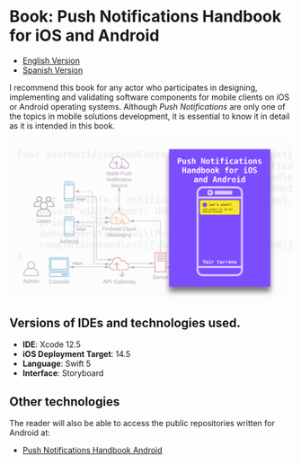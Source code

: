 # Book: Push Notifications Handbook for iOS and Android

- [English Version](https://leanpub.com/push-notifications-ios-android)
- [Spanish Version](https://leanpub.com/push-notifications-ios-android-spanish)

I recommend this book for any actor who participates in designing, implementing and validating software components for mobile clients on iOS or Android operating systems. Although *Push Notifications* are only one of the topics in mobile solutions development, it is essential to know it in detail as it is intended in this book.

![Push Notifications Handbook for iOS and Android](https://github.com/yaircarreno/Push-Notifications-Handbook-iOS/blob/main/screenshot/posts-cover.png)

## Versions of IDEs and technologies used.

- **IDE**: Xcode 12.5
- **iOS Deployment Target**: 14.5
- **Language**: Swift 5
- **Interface**: Storyboard

## Other technologies

The reader will also be able to access the public repositories written for Android at:

- [Push Notifications Handbook Android](https://github.com/yaircarreno/Push-Notifications-Handbook-Android)
